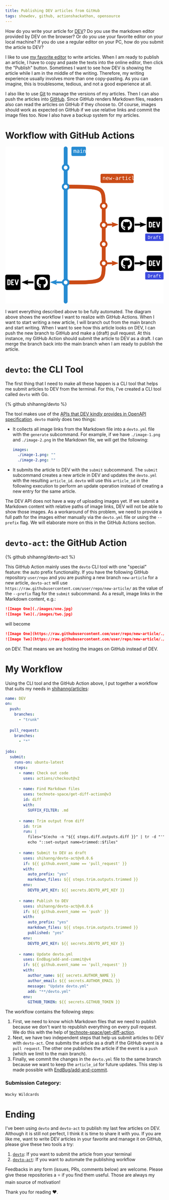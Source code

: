 ```yaml
---
title: Publishing DEV articles from GitHub
tags: showdev, github, actionshackathon, opensource
---
```


How do you write your article for [DEV](https://dev.to/)? Do you use the markdown editor provided by DEV on the browser? Or do you use your favorite editor on your local machine? If you do use a regular editor on your PC, how do you submit the article to DEV?

I like to use [my favorite editor](https://neovim.io/) to write articles. When I am ready to publish an article, I have to copy and paste the texts into the online editor, then click the "Publish" button. Sometimes I want to see how DEV is showing the article while I am in the middle of the writing. Therefore, my writing experience usually involves more than one copy-pasting. As you can imagine, this is troublesome, tedious, and not a good experience at all.

I also like to use [Git](https://git-scm.com/) to manage the versions of my articles. Then I can also push the articles into [GitHub](https://github.com). Since GitHub renders Markdown files, readers also can read the articles on GitHub if they choose to. Of course, images should work as expected on GitHub if we use relative links and commit the image files too. Now I also have a backup system for my articles.

# Workflow with GitHub Actions

![Flow of submitting article to DEV from GitHub](./images/dev_submission_flow.svg)

I want everything described above to be fully automated. The diagram above shows the workflow I want to realize with GitHub Actions. When I want to start writing a new article, I will branch out from the main branch and start writing. When I want to see how this article looks on DEV, I can push the new branch to GitHub and make a (draft) pull request. At this instance, my GitHub Action should submit the article to DEV as a draft. I can merge the branch back into the main branch when I am ready to publish the article.

# `devto`: the CLI Tool

The first thing that I need to make all these happen is a CLI tool that helps me submit articles to DEV from the terminal. For this, I've created a CLI tool called `devto` with Go.

{% github shihanng/devto %}

The tool makes use of the [APIs that DEV kindly provides in OpenAPI specification](https://docs.dev.to/api/). `devto` mainly does two things:

- It collects all image links from the Markdown file into a `devto.yml` file with the `generate` subcommand. For example, if we have `./image-1.png` and `./image-2.png` in the Markdown file, we will get the following:
  ```yml
  images:
    ./image-1.png: ""
    ./image-2.png: ""
  ```
- It submits the article to DEV with the `submit` subcommand. The `submit` subcommand creates a new article in DEV and updates the `devto.yml` with the resulting `article_id`. `devto` will use this `article_id` in the following execution to perform an update operation instead of creating a new entry for the same article.

The DEV API does not have a way of uploading images yet. If we submit a Markdown content with relative paths of image links, DEV will not be able to show those images. As a workaround of this problem, we need to provide a full path for the images either manually via the `devto.yml` file or using the `--prefix` flag. We will elaborate more on this in the GitHub Actions section.

# `devto-act`: the GitHub Action

{% github shihanng/devto-act %}

This GitHub Action mainly uses the `devto` CLI tool with one "special" feature: the auto prefix functionality. If you have the following GitHub repository `user/repo` and you are pushing a new branch `new-article` for a new article, `devto-act` will use `https://raw.githubusercontent.com/user/repo/new-article/` as the value of the `--prefix` flag for the `submit` subcommand. As a result, image links in the Markdown content, e.g.:

```md
![Image One](./images/one.jpg)
![Image Two](./images/two.jpg)
```

will become

```md
![Image One](https://raw.githubusercontent.com/user/repo/new-article/./images/one.jpg)
![Image Two](https://raw.githubusercontent.com/user/repo/new-article/./images/two.jpg)
```

on DEV. That means we are hosting the images on GitHub instead of DEV.

# My Workflow

Using the CLI tool and the GitHub Action above, I put together a workflow that suits my needs in [shihanng/articles](https://github.com/shihanng/articles):

```yml
name: DEV
on:
  push:
    branches:
      - "trunk"

  pull_request:
    branches:
      - "*"

jobs:
  submit:
    runs-on: ubuntu-latest
    steps:
      - name: Check out code
        uses: actions/checkout@v2

      - name: Find Markdown files
        uses: technote-space/get-diff-action@v3
        id: diff
        with:
          SUFFIX_FILTER: .md

      - name: Trim output from diff
        id: trim
        run: |
          files="$(echo -n "${{ steps.diff.outputs.diff }}" | tr -d "'")"
          echo "::set-output name=trimmed::$files"

      - name: Submit to DEV as draft
        uses: shihanng/devto-act@v0.0.6
        if: ${{ github.event_name == 'pull_request' }}
        with:
          auto_prefix: "yes"
          markdown_files: ${{ steps.trim.outputs.trimmed }}
        env:
          DEVTO_API_KEY: ${{ secrets.DEVTO_API_KEY }}

      - name: Publish to DEV
        uses: shihanng/devto-act@v0.0.6
        if: ${{ github.event_name == 'push' }}
        with:
          auto_prefix: "yes"
          markdown_files: ${{ steps.trim.outputs.trimmed }}
          published: "yes"
        env:
          DEVTO_API_KEY: ${{ secrets.DEVTO_API_KEY }}

      - name: Update devto.yml
        uses: EndBug/add-and-commit@v4
        if: ${{ github.event_name == 'pull_request' }}
        with:
          author_name: ${{ secrets.AUTHOR_NAME }}
          author_email: ${{ secrets.AUTHOR_EMAIL }}
          message: "Update devto.yml"
          add: "**/devto.yml"
        env:
          GITHUB_TOKEN: ${{ secrets.GITHUB_TOKEN }}
```

The workflow contains the following steps:

1. First, we need to know which Markdown files that we need to publish because we don't want to republish everything on every pull request. We do this with the help of [technote-space/get-diff-action](https://github.com/technote-space/get-diff-action).
2. Next, we have two independent steps that help us submit articles to DEV with `devto-act`. One submits the article as a draft if the GitHub event is a `pull request`. The other one publishes the article if the event is a `push` (which we limit to the main branch).
3. Finally, we commit the changes in the `devto.yml` file to the same branch because we want to keep the `article_id` for future updates. This step is made possible with [EndBug/add-and-commit](https://github.com/EndBug/add-and-commit).

### Submission Category:

`Wacky Wildcards`

# Ending

I've been using `devto` and `devto-act` to publish my last few articles on DEV. Although it is still not perfect, I think it is time to share it with you. If you are like me, want to write DEV articles in your favorite and manage it on GitHub, please give these two tools a try:

1. [`devto`](https://github.com/shihanng/devto): If you want to submit the article from your terminal
2. [`devto-act`](https://github.com/shihanng/devto-act): If you want to automate the publishing workflow

Feedbacks in any form (issues, PRs, comments below) are welcome. Please give these repositories a :star: if you find them useful. Those are always my main source of motivation!

Thank you for reading :heart:.
